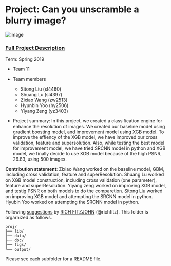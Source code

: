 # Project: Can you unscramble a blurry image? 
![image](figs/example.png)

### [Full Project Description](doc/project3_desc.md)

Term: Spring 2019

+ Team 11
+ Team members
	+ Sitong Liu (sl4460)
	+ Shuang Lu (sl4397)
	+ Zixiao Wang (zw2513)
	+ Hyunbin Yoo (hy2506)
	+ Yiyang Zeng (yz3403)

+ Project summary: In this project, we created a classification engine for enhance the resolution of images. We created our baseline model using gradient boosting model, and improvement model using XGB model. To improve the effiency of the XGB model, we have improved our cross validation, feature and supersolution. Also, while testing the best model for improvement model, we have tried SRCNN model in python and XGB model, we finally decide to use XGB model because of the high PSNR, 26.83, using 500 images. 
	
**Contribution statement**: Zixiao Wang worked on the baseline model, GBM, including cross validation, feature and superResolution. Shuang Lu worked on XGB model construction, including cross validation (one parameter), feature and superResolution. Yiyang zeng worked on improving XGB model, and testig PSNR on both models to do the comparetion. Sitong Liu worked on improving XGB model and attempting the SRCNN model in python. Hyubin Yoo worked on attempting the SRCNN model in python. 

Following [suggestions](http://nicercode.github.io/blog/2013-04-05-projects/) by [RICH FITZJOHN](http://nicercode.github.io/about/#Team) (@richfitz). This folder is orgarnized as follows.

```
proj/
├── lib/
├── data/
├── doc/
├── figs/
└── output/
```

Please see each subfolder for a README file.
